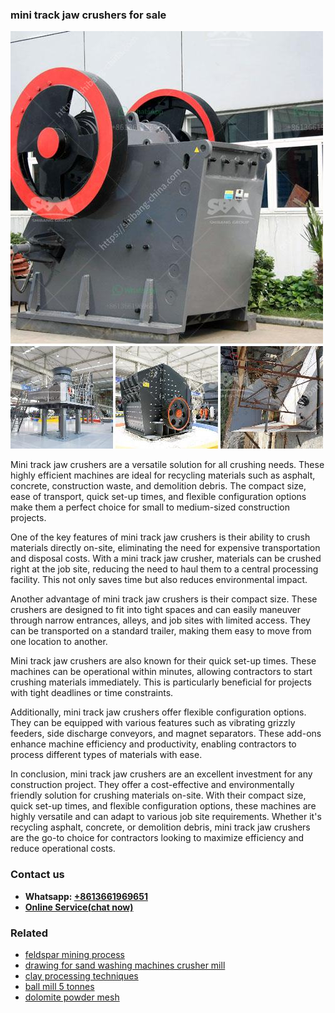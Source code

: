 <h3>mini track jaw crushers for sale</h3><img src='1708498085.jpg' alt=''><p>Mini track jaw crushers are a versatile solution for all crushing needs. These highly efficient machines are ideal for recycling materials such as asphalt, concrete, construction waste, and demolition debris. The compact size, ease of transport, quick set-up times, and flexible configuration options make them a perfect choice for small to medium-sized construction projects.</p><p>One of the key features of mini track jaw crushers is their ability to crush materials directly on-site, eliminating the need for expensive transportation and disposal costs. With a mini track jaw crusher, materials can be crushed right at the job site, reducing the need to haul them to a central processing facility. This not only saves time but also reduces environmental impact.</p><p>Another advantage of mini track jaw crushers is their compact size. These crushers are designed to fit into tight spaces and can easily maneuver through narrow entrances, alleys, and job sites with limited access. They can be transported on a standard trailer, making them easy to move from one location to another.</p><p>Mini track jaw crushers are also known for their quick set-up times. These machines can be operational within minutes, allowing contractors to start crushing materials immediately. This is particularly beneficial for projects with tight deadlines or time constraints.</p><p>Additionally, mini track jaw crushers offer flexible configuration options. They can be equipped with various features such as vibrating grizzly feeders, side discharge conveyors, and magnet separators. These add-ons enhance machine efficiency and productivity, enabling contractors to process different types of materials with ease.</p><p>In conclusion, mini track jaw crushers are an excellent investment for any construction project. They offer a cost-effective and environmentally friendly solution for crushing materials on-site. With their compact size, quick set-up times, and flexible configuration options, these machines are highly versatile and can adapt to various job site requirements. Whether it's recycling asphalt, concrete, or demolition debris, mini track jaw crushers are the go-to choice for contractors looking to maximize efficiency and reduce operational costs.</p><h3>Contact us</h3><ul><li><strong>Whatsapp:&nbsp;<a href="https://wa.me/8613661969651">+8613661969651</a></strong></li><li><a href="https://swt.shibang-china.com/?git&amp;zhl&amp;mini track jaw crushers for sale"><strong>Online Service(chat now)</strong></a></li></ul><h3>Related</h3><ul><li><a href='feldspar mining process.md'>feldspar mining process</a></li><li><a href='drawing for sand washing machines crusher mill.md'>drawing for sand washing machines crusher mill</a></li><li><a href='clay processing techniques.md'>clay processing techniques</a></li><li><a href='ball mill 5 tonnes.md'>ball mill 5 tonnes</a></li><li><a href='dolomite powder mesh.md'>dolomite powder mesh</a></li></ul>